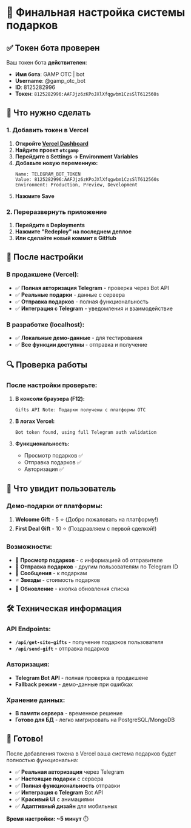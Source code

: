 # 🎉 Финальная настройка системы подарков

## ✅ Токен бота проверен

Ваш токен бота **действителен**:
- **Имя бота**: GAMP OTC | bot
- **Username**: @gamp_otc_bot
- **ID**: 8125282996
- **Токен**: `8125282996:AAFJjz6zKPoJXlXfqgwbm1CzsSlT612560s`

## 🚀 Что нужно сделать

### 1. Добавить токен в Vercel

1. **Откройте [Vercel Dashboard](https://vercel.com/dashboard)**
2. **Найдите проект `otcgamp`**
3. **Перейдите в Settings → Environment Variables**
4. **Добавьте новую переменную:**
   ```
   Name: TELEGRAM_BOT_TOKEN
   Value: 8125282996:AAFJjz6zKPoJXlXfqgwbm1CzsSlT612560s
   Environment: Production, Preview, Development
   ```
5. **Нажмите Save**

### 2. Переразвернуть приложение

1. **Перейдите в Deployments**
2. **Нажмите "Redeploy" на последнем деплое**
3. **Или сделайте новый коммит в GitHub**

## 🎯 После настройки

### В продакшене (Vercel):
- ✅ **Полная авторизация Telegram** - проверка через Bot API
- ✅ **Реальные подарки** - данные с сервера
- ✅ **Отправка подарков** - полная функциональность
- ✅ **Интеграция с Telegram** - уведомления и взаимодействие

### В разработке (localhost):
- ✅ **Локальные демо-данные** - для тестирования
- ✅ **Все функции доступны** - отправка и получение

## 🔍 Проверка работы

### После настройки проверьте:

1. **В консоли браузера (F12):**
   ```
   Gifts API Note: Подарки получены с платформы OTC
   ```

2. **В логах Vercel:**
   ```
   Bot token found, using full Telegram auth validation
   ```

3. **Функциональность:**
   - Просмотр подарков ✅
   - Отправка подарков ✅
   - Авторизация ✅

## 🎁 Что увидит пользователь

### Демо-подарки от платформы:
1. **Welcome Gift** - 5 ⭐ (Добро пожаловать на платформу!)
2. **First Deal Gift** - 10 ⭐ (Поздравляем с первой сделкой!)

### Возможности:
- 🎁 **Просмотр подарков** - с информацией об отправителе
- 🚀 **Отправка подарков** - другим пользователям по Telegram ID
- 💬 **Сообщения** - к подаркам
- ⭐ **Звезды** - стоимость подарков
- 🔄 **Обновление** - кнопка обновления списка

## 🛠 Техническая информация

### API Endpoints:
- **`/api/get-site-gifts`** - получение подарков пользователя
- **`/api/send-gift`** - отправка подарков

### Авторизация:
- **Telegram Bot API** - полная проверка в продакшене
- **Fallback режим** - демо-данные при ошибках

### Хранение данных:
- **В памяти сервера** - временное решение
- **Готово для БД** - легко мигрировать на PostgreSQL/MongoDB

## 🎉 Готово!

После добавления токена в Vercel ваша система подарков будет полностью функциональна:

- ✅ **Реальная авторизация** через Telegram
- ✅ **Настоящие подарки** с сервера
- ✅ **Полная функциональность** отправки
- ✅ **Интеграция с Telegram** Bot API
- ✅ **Красивый UI** с анимациями
- ✅ **Адаптивный дизайн** для мобильных

**Время настройки: ~5 минут** ⏱️
